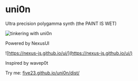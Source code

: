 # uni0n

Ultra precision polygamma synth (the PAINT IS WET)

![tinkering with uni0n](https://repository-images.githubusercontent.com/305858130/18ec7c00-2bf7-11eb-83cf-8421e5900f10)

Powered by NexusUI 

![https://nexus-js.github.io/ui/](https://nexus-js.github.io/ui/)

Inspired by wavep0t

Try me: [five23.github.io/uni0n/dist/](https://five23.github.io/uni0n/dist/index.html)